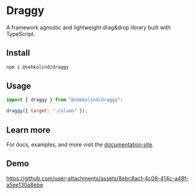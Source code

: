 # Draggy

A framework agnostic and lightweight drag&drop library built with TypeScript.

## Install

```bash
npm i @sebkolind/draggy
```

## Usage

```js
import { draggy } from "@sebkolind/draggy";

draggy({ target: ".column" });
```

## Learn more

For docs, examples, and more visit the [documentation site](https://sebkolind.github.io/draggy/getting-started.html).

## Demo

https://github.com/user-attachments/assets/8ebc8acf-4c08-414c-a48f-a5ee130a8ebe